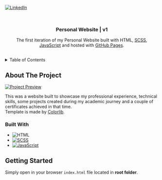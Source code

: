 <!-- PROJECT SHIELDS -->

[![LinkedIn][linkedin-shield]][linkedin-url]

<!-- PROJECT LOGO -->
<br />
<div align="center">
  <h3 align="center">Personal Website | v1</h3>

  <p align="center">
    The first iteration of my Personal Website built with HTML, <a href="https://sass-lang.com/">SCSS</a>, <a href="https://www.javascript.com/">JavaScript</a> and hosted with <a href="https://pages.github.com/">GitHub Pages</a>.
    <br />
    <br />
  </p>
</div>

<!-- TABLE OF CONTENTS -->
<details>
  <summary>Table of Contents</summary>

  <ol>
    <li>
      <a href="#about-the-project">About The Project</a>
      <ul>
        <li><a href="#built-with">Built With</a></li>
      </ul>
    </li>
    <li>
      <a href="#getting-started">Getting Started</a>
      <ul>
        <li><a href="#prerequisites">Prerequisites</a></li>
        <li><a href="#installation">Installation</a></li>
      </ul>
    </li>
    <li><a href="#usage">Usage</a></li>
    <li><a href="#roadmap">Roadmap</a></li>
    <li><a href="#contributing">Contributing</a></li>
    <li><a href="#license">License</a></li>
    <li><a href="#contact">Contact</a></li>
    <li><a href="#acknowledgments">Acknowledgments</a></li>
  </ol>
</details>

<!-- ABOUT THE PROJECT -->

## About The Project

[![Project Preview][project-preview]](https://rbalreira.github.io/personal-website-v1/)

<p>This was a website built to showcase my professional experience, technical skills, some projects created during my academic journey and a couple of certificates achieved in that time.
<br />Template is made by <a href="https://colorlib.com/">Colorlib</a>.
</p>

<!-- BUILT WITH -->

### Built With

- ![HTML][HTML]
- [![SCSS][SCSS]][SCSS-url]
- [![JavaScript][JavaScript]][JavaScript-url]

<!-- GETTING STARTED -->

## Getting Started

Simply open in your browser `index.html` file located in <b>root folder</b>.

<!-- MARKDOWN LINKS & IMAGES -->

[linkedin-shield]: https://img.shields.io/badge/-LinkedIn-black.svg?style=for-the-badge&logo=linkedin&colorB=555
[linkedin-url]: https://www.linkedin.com/in/rbalreira/
[project-preview]: images/project-preview.gif
[HTML]: https://img.shields.io/badge/HTML5-E34F26?style=flat-square&logo=HTML5&logoColor=white
[SCSS]: https://img.shields.io/badge/Sass-CC6699?style=flat-square&logo=Sass&logoColor=white
[SCSS-url]: https://sass-lang.com/
[JavaScript]: https://shields.io/badge/JavaScript-F7DF1E?logo=JavaScript&logoColor=000&style=flat-square
[JavaScript-url]: https://www.javascript.com/
